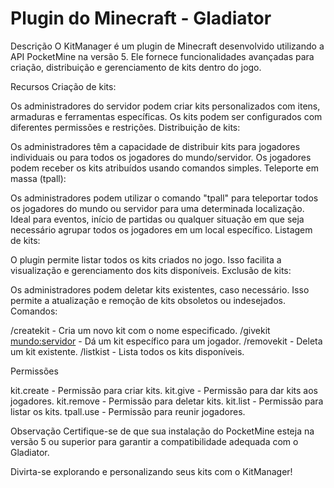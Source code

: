 # Plugin do Minecraft - Gladiator

Descrição
O KitManager é um plugin de Minecraft desenvolvido utilizando a API PocketMine na versão 5. Ele fornece funcionalidades avançadas para criação, distribuição e gerenciamento de kits dentro do jogo.

Recursos
Criação de kits:

Os administradores do servidor podem criar kits personalizados com itens, armaduras e ferramentas específicas.
Os kits podem ser configurados com diferentes permissões e restrições.
Distribuição de kits:

Os administradores têm a capacidade de distribuir kits para jogadores individuais ou para todos os jogadores do mundo/servidor.
Os jogadores podem receber os kits atribuídos usando comandos simples.
Teleporte em massa (tpall):

Os administradores podem utilizar o comando "tpall" para teleportar todos os jogadores do mundo ou servidor para uma determinada localização.
Ideal para eventos, início de partidas ou qualquer situação em que seja necessário agrupar todos os jogadores em um local específico.
Listagem de kits:

O plugin permite listar todos os kits criados no jogo.
Isso facilita a visualização e gerenciamento dos kits disponíveis.
Exclusão de kits:

Os administradores podem deletar kits existentes, caso necessário.
Isso permite a atualização e remoção de kits obsoletos ou indesejados.
Comandos:

/createkit <nome> - Cria um novo kit com o nome especificado.
/givekit <kit> <mundo:servidor> - Dá um kit específico para um jogador.
/removekit <kit> - Deleta um kit existente.
/listkist - Lista todos os kits disponíveis.

Permissões

kit.create - Permissão para criar kits.
kit.give - Permissão para dar kits aos jogadores.
kit.remove - Permissão para deletar kits.
kit.list - Permissão para listar os kits.
tpall.use - Permissão para reunir jogadores.

Observação
Certifique-se de que sua instalação do PocketMine esteja na versão 5 ou superior para garantir a compatibilidade adequada com o Gladiator.

Divirta-se explorando e personalizando seus kits com o KitManager!
